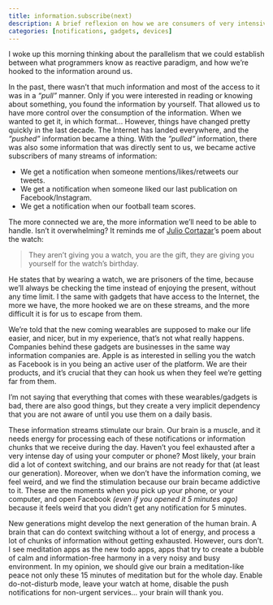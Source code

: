 ```yaml
---
title: information.subscribe(next)
description: A brief reflexion on how we are consumers of very intensive information streams.
categories: [notifications, gadgets, devices]
---
```


I woke up this morning thinking about the parallelism that we could establish between what programmers know as reactive paradigm, and how we’re hooked to the information around us.

In the past, there wasn’t that much information and most of the access to it was in a _“pull”_ manner. Only if you were interested in reading or knowing about something, you found the information by yourself. That allowed us to have more control over the consumption of the information. When we wanted to get it, in which format… However, things have changed pretty quickly in the last decade. The Internet has landed everywhere, and the _”pushed”_ information became a thing. With the _”pulled”_ information, there was also some information that was directly sent to us, we became active subscribers of many streams of information:

- We get a notification when someone mentions/likes/retweets our tweets.
- We get a notification when someone liked our last publication on Facebook/Instagram.
- We get a notification when our football team scores.

The more connected we are, the more information we’ll need to be able to handle. Isn’t it overwhelming? It reminds me of [Julio Cortazar](https://en.wikipedia.org/wiki/Julio_Cortázar)’s poem about the watch:

> They aren’t giving you a watch, you are the gift, they are giving you yourself for the watch’s birthday.

He states that by wearing a watch, we are prisoners of the time, because we’ll always be checking the time instead of enjoying the present, without any time limit. I the same with gadgets that have access to the Internet, the more we have, the more hooked we are on these streams, and the more difficult it is for us to escape from them.

We’re told that the new coming wearables are supposed to make our life easier, and nicer, but in my experience, that’s not what really happens. Companies behind these gadgets are businesses in the same way information companies are. Apple is as interested in selling you the watch as Facebook is in you being an active user of the platform. We are their products, and it’s crucial that they can hook us when they feel we’re getting far from them.

I’m not saying that everything that comes with these wearables/gadgets is bad, there are also good things, but they create a very implicit dependency that you are not aware of until you use them on a daily basis.

These information streams stimulate our brain. Our brain is a muscle, and it needs energy for processing each of these notifications or information chunks that we receive during the day. Haven’t you feel exhausted after a very intense day of using your computer or phone? Most likely, your brain did a lot of context switching, and our brains are not ready for that (at least our generation). Moreover, when we don’t have the information coming, we feel weird, and we find the stimulation because our brain became addictive to it. These are the moments when you pick up your phone, or your computer, and open Facebook _(even if you opened it 5 minutes ago)_ because it feels weird that you didn’t get any notification for 5 minutes.

New generations might develop the next generation of the human brain. A brain that can do context switching without a lot of energy, and process a lot of chunks of information without getting exhausted. However, ours don’t. I see meditation apps as the new todo apps, apps that try to create a bubble of calm and information-free harmony in a very noisy and busy environment. In my opinion, we should give our brain a meditation-like peace not only these 15 minutes of meditation but for the whole day. Enable do-not-disturb mode, leave your watch at home, disable the push notifications for non-urgent services… your brain will thank you.
